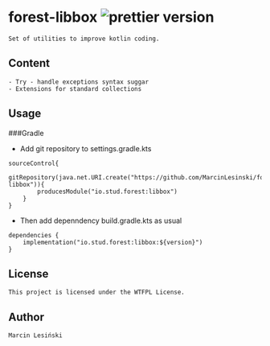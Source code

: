 # forest-libbox ![prettier version](https://img.shields.io/badge/ver-0.0.10-blue)
	Set of utilities to improve kotlin coding.
	
## Content
	- Try - handle exceptions syntax suggar
	- Extensions for standard collections
	

## Usage

###Gradle

- Add git repository to settings.gradle.kts
```
sourceControl{
    gitRepository(java.net.URI.create("https://github.com/MarcinLesinski/forest-libbox")){
        producesModule("io.stud.forest:libbox")
    }
}
```
- Then add depenndency build.gradle.kts as usual
```
dependencies {
	implementation("io.stud.forest:libbox:${version}")
}
```

## License
	This project is licensed under the WTFPL License.

## Author
	Marcin Lesiński
	